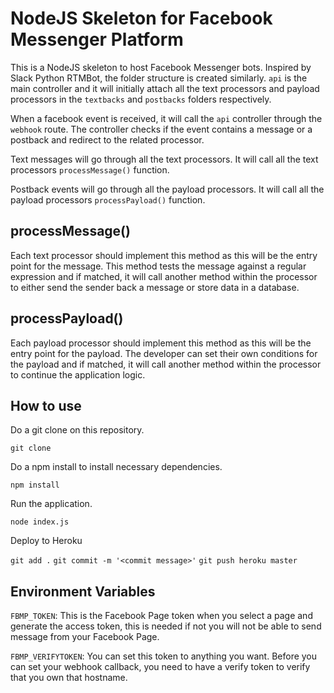 # NodeJS Skeleton for Facebook Messenger Platform

This is a NodeJS skeleton to host Facebook Messenger bots. Inspired by Slack Python RTMBot, the folder structure is created similarly. `api` is the main controller and it will initially attach all the text processors and payload processors in the `textbacks` and `postbacks` folders respectively.

When a facebook event is received, it will call the `api` controller through the `webhook` route. The controller checks if the event contains a message or a postback and redirect to the related processor.

Text messages will go through all the text processors. It will call all the text processors `processMessage()` function.

Postback events will go through all the payload processors. It will call all the payload processors `processPayload()` function.

## processMessage()

Each text processor should implement this method as this will be the entry point for the message. This method tests the message against a regular expression and if matched, it will call another method within the processor to either send the sender back a message or store data in a database.

## processPayload()

Each payload processor should implement this method as this will be the entry point for the payload. The developer can set their own conditions for the payload and if matched, it will call another method within the processor to continue the application logic.

## How to use

Do a git clone on this repository.

`git clone`

Do a npm install to install necessary dependencies.

`npm install`

Run the application.

`node index.js`

Deploy to Heroku

`git add .`
`git commit -m '<commit message>'`
`git push heroku master`

## Environment Variables

`FBMP_TOKEN`: This is the Facebook Page token when you select a page and generate the access token, this is needed if not you will not be able to send message from your Facebook Page.

`FBMP_VERIFYTOKEN`: You can set this token to anything you want. Before you can set your webhook callback, you need to have a verify token to verify that you own that hostname.

